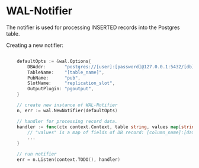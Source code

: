 # WAL-Notifier

The notifier is used for processing INSERTED records into the Postgres table.

Creating a new notifier:

```go

    defaultOpts := &wal.Options{
        DBAddr:       "postgres://[user]:[password]@127.0.0.1:5432/[db]?replication=database",
        TableName:    "[table_name]",
        PubName:      "pub",
        SlotName:     "replication_slot",
        OutputPlugin: "pgoutput",
    }

    // create new instance of WAL-Notifier
    n, err := wal.NewNotifier(defaultOpts)

    // handler for processing record data.
    handler := func(ctx context.Context, table string, values map[string][]byte) error {
        // "values" is a map of fields of DB record: [column_name]:[data]
        ...
    }

    // run notifier
    err = n.Listen(context.TODO(), handler)
```